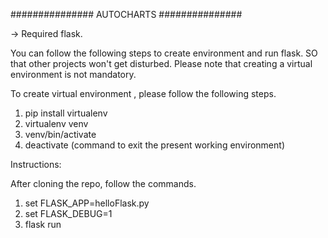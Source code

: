 ###############   AUTOCHARTS   ###############

-> Required flask.

You can follow the following steps to create environment and run flask. SO that other projects won't get disturbed. Please note that creating a virtual environment is not mandatory.

To create virtual environment , please follow the following steps.

1) pip install  virtualenv
2) virtualenv  venv
3) venv/bin/activate
4) deactivate (command to exit the present working environment)

Instructions:

After cloning the repo, follow the commands.

1) set FLASK_APP=helloFlask.py
2) set FLASK_DEBUG=1
3) flask run
